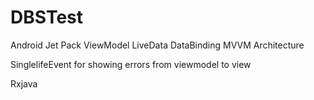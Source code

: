 # DBSTest

Android Jet Pack
  ViewModel
  LiveData
  DataBinding
  MVVM Architecture
 
SinglelifeEvent for showing errors from viewmodel to view

Rxjava
